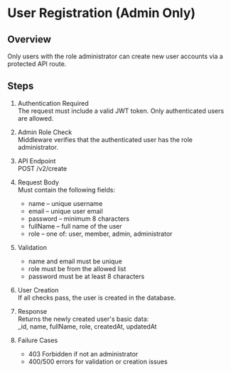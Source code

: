 # User Registration (Admin Only)

## Overview

Only users with the role administrator can create new user accounts via a protected API route.

## Steps

1. Authentication Required  
   The request must include a valid JWT token. Only authenticated users are allowed.

2. Admin Role Check  
   Middleware verifies that the authenticated user has the role administrator.

3. API Endpoint  
   POST /v2/create

4. Request Body  
   Must contain the following fields:
   - name – unique username  
   - email – unique user email  
   - password – minimum 8 characters  
   - fullName – full name of the user  
   - role – one of: user, member, admin, administrator

5. Validation
   - name and email must be unique  
   - role must be from the allowed list  
   - password must be at least 8 characters  

6. User Creation  
   If all checks pass, the user is created in the database.

7. Response  
   Returns the newly created user's basic data:  
   _id, name, fullName, role, createdAt, updatedAt

8. Failure Cases
   - 403 Forbidden if not an administrator  
   - 400/500 errors for validation or creation issues